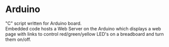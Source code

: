 # Arduino

"C" script written for Arduino board.<br />
Embedded code hosts a Web Server on the Arduino which displays a web page with links to control red/green/yellow LED's on a breadboard and turn them on/off.
